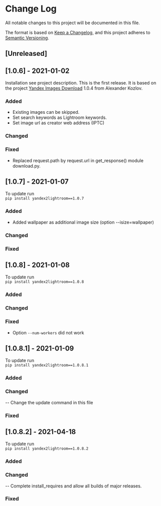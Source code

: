 
# Change Log
All notable changes to this project will be documented in this file.

The format is based on [Keep a Changelog](https://keepachangelog.com/en/1.0.0/),
and this project adheres to [Semantic Versioning](https://semver.org/spec/v2.0.0.html).

## [Unreleased] 
  
## [1.0.6] - 2021-01-02
  
Installation see project description.
This is the first release. It is based on the project [Yandex Images Download](https://pypi.org/project/yandex-images-download/)
1.0.4 from Alexander Kozlov. 
 
### Added
- Existing images can be skipped.  
- Set search keywords as Lightroom keywords.
- Set image url as creator web address (IPTC)
### Changed
### Fixed
- Replaced request.path by request.url in get_response() module download.py.
 
## [1.0.7] - 2021-01-07
To update run  
```pip install yandex2lightroom==1.0.7```

### Added
- Added wallpaper as additional image size (option --isize=wallpaper)
### Changed
### Fixed

## [1.0.8] - 2021-01-08
To update run  
```pip install yandex2lightroom==1.0.8```

### Added
### Changed
### Fixed
- Option ``--num-workers`` did not work

## [1.0.8.1] - 2021-01-09
To update run  
```pip install yandex2lightroom==1.0.8.1```

### Added
### Changed
-- Change the update command in this file
### Fixed

## [1.0.8.2] - 2021-04-18
To update run  
```pip install yandex2lightroom==1.0.8.2```

### Added
### Changed
-- Complete install_requires and allow all builds of major releases.
### Fixed
